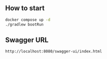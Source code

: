 ## How to start

```bash
docker compose up -d 
./gradlew bootRun
```

## Swagger URL 

```bash
http://localhost:8080/swagger-ui/index.html
```
